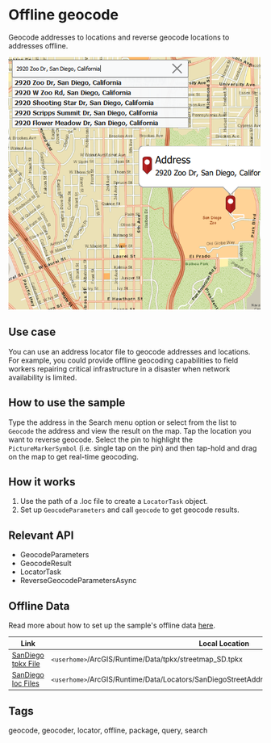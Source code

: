 # Offline geocode

Geocode addresses to locations and reverse geocode locations to addresses offline.

![](screenshot.png)

## Use case

You can use an address locator file to geocode addresses and locations. For example, you could provide offline geocoding capabilities to field workers repairing critical infrastructure in a disaster when network availability is limited.

## How to use the sample

Type the address in the Search menu option or select from the list to `Geocode` the address and view the result on the map. Tap the location you want to reverse geocode. Select the pin to highlight the `PictureMarkerSymbol` (i.e. single tap on the pin) and then tap-hold and drag on the map to get real-time geocoding.

## How it works

1. Use the path of a .loc file to create a `LocatorTask` object.
2. Set up `GeocodeParameters` and call `geocode` to get geocode results.

## Relevant API

* GeocodeParameters
* GeocodeResult
* LocatorTask
* ReverseGeocodeParametersAsync

## Offline Data

Read more about how to set up the sample's offline data [here](http://links.esri.com/ArcGISRuntimeQtSamples#use-offline-data-in-the-samples).

Link | Local Location
---------|-------|
|[SanDiego tpkx File](https://www.arcgis.com/home/item.html?id=22c3083d4fa74e3e9b25adfc9f8c0496)| `<userhome>`/ArcGIS/Runtime/Data/tpkx/streetmap_SD.tpkx |
|[SanDiego loc Files](https://www.arcgis.com/home/item.html?id=3424d442ebe54f3cbf34462382d3aebe)| `<userhome>`/ArcGIS/Runtime/Data/Locators/SanDiegoStreetAddressLocator/SanDiego_StreetAddress.loc |

## Tags

geocode, geocoder, locator, offline, package, query, search
